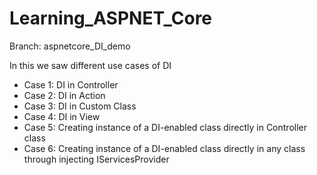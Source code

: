 # Learning_ASPNET_Core

Branch: aspnetcore_DI_demo

In this we saw different use cases of DI

- Case 1: DI in Controller
- Case 2: DI in Action
- Case 3: DI in Custom Class 
- Case 4: DI in View
- Case 5: Creating instance of a DI-enabled class directly in Controller class
- Case 6: Creating instance of a DI-enabled class directly in any class through injecting IServicesProvider
